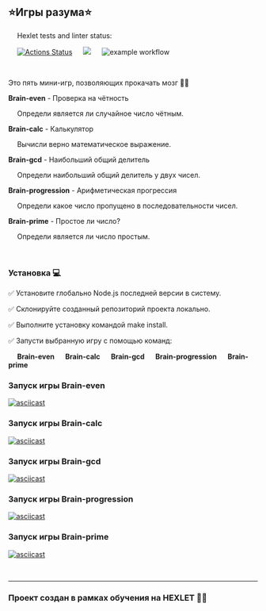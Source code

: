 ## **⭐Игры разума⭐** 

&emsp; Hexlet tests and linter status:

&emsp; [![Actions Status](https://github.com/SvetlanaGreenFox/frontend-project-lvl1/workflows/hexlet-check/badge.svg)](https://github.com/SvetlanaGreenFox/frontend-project-lvl1/actions) &emsp; <a href="https://codeclimate.com/github/SvetlanaGreenFox/frontend-project-lvl1/maintainability"><img src="https://api.codeclimate.com/v1/badges/19034939c8d7858508fb/maintainability" /></a> &emsp; ![example workflow](https://github.com/SvetlanaGreenFox/frontend-project-lvl1/actions/workflows/linter-check.yml/badge.svg)

&emsp;

Это пять мини-игр, позволяющих прокачать мозг 🏋️‍♂️

**Brain-even**  - Проверка на чётность

&emsp; Определи является ли случайное число чётным.

**Brain-calc** - Калькулятор

&emsp; Вычисли верно математическое выражение.

**Brain-gcd** - Наибольший общий делитель

&emsp; Определи наибольший общий делитель у двух чисел.

**Brain-progression** - Арифметическая прогрессия

&emsp; Определи какое число пропущено в последовательности чисел.

**Brain-prime** - Простое ли число?

&emsp; Определи является ли число простым.

&emsp;

### **Установка** 💻
✅ Установите глобально Node.js последней версии в систему.

✅ Склонируйте созданный репозиторий проекта локально.

✅ Выполните установку командой make install.

✅ Запусти выбранную игру с помощью команд:

&emsp; **Brain-even**
&emsp; **Brain-calc**
&emsp; **Brain-gcd**
&emsp; **Brain-progression**
&emsp; **Brain-prime**

### Запуск игры Brain-even
[![asciicast](https://asciinema.org/a/PXKkDsSFAREcGvQVFSuqDlOiu.svg)](https://asciinema.org/a/PXKkDsSFAREcGvQVFSuqDlOiu)


### Запуск игры Brain-calc
[![asciicast](https://asciinema.org/a/fptIQN5Y6GnrJmDzC6njYqqMW.svg)](https://asciinema.org/a/fptIQN5Y6GnrJmDzC6njYqqMW)

### Запуск игры Brain-gcd
[![asciicast](https://asciinema.org/a/JkECbbQ0hB4QjX4EujCXir1SO.svg)](https://asciinema.org/a/JkECbbQ0hB4QjX4EujCXir1SO)

### Запуск игры Brain-progression
[![asciicast](https://asciinema.org/a/rwITHnwqVxhFq75P30ZD2QMM0.svg)](https://asciinema.org/a/rwITHnwqVxhFq75P30ZD2QMM0)

### Запуск игры Brain-prime
[![asciicast](https://asciinema.org/a/nI8bPFag6I5c0EYcnOiL2w4jS.svg)](https://asciinema.org/a/nI8bPFag6I5c0EYcnOiL2w4jS)

&emsp;
_____________
### Проект создан в рамках обучения на HEXLET 👩‍🎓 
